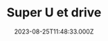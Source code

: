 ---
date: 2023-08-25T11:48:33.000Z
title: Super U et drive
latitude: 48.17114206205748
longitude: 0.41833984838899535
category: checkin
---